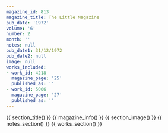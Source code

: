 ```yaml
---
magazine_id: 813
magazine_title: The Little Magazine
pub_date: '1972'
volume: '6'
number: 2
month: ''
notes: null
pub_date1: 31/12/1972
pub_date2: null
image: null
works_included:
- work_id: 4218
  magazine_page: '25'
  published_as: ''
- work_id: 5006
  magazine_page: '27'
  published_as: ''
---
```


{{ section_title() }}
{{ magazine_info() }}
{{ section_image() }}
{{ notes_section() }}
{{ works_section() }}

